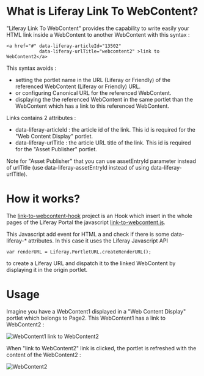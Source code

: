 # What is Liferay Link To WebContent?

"Liferay Link To WebContent" provides the capability to write easily your HTML link inside a WebContent to another WebContent with this syntax : 

	<a href="#" data-liferay-articleId="13502"
	            data-liferay-urlTitle="webcontent2" >link to WebContent2</a>
	
This syntax avoids :

 * setting the portlet name in the URL (Liferay or Friendly) of the referenced WebContent (Liferay or Friendly) URL.
 * or configuring Canonical URL for the referenced WebContent.
 * displaying the the referenced WebContent in the same portlet than the WebContent which has a link to this referenced WebContent.
 
Links contains 2 attributes : 

 * data-liferay-articleId : the article id of the link. This id is required for the "Web Content Display" portlet.
 * data-liferay-urlTitle : the article URL title of the link. This id is required for the "Asset Publisher" portlet.

Note for "Asset Publisher" that you can use assetEntryId parameter instead of urlTitle (use data-liferay-assetEntryId instead of using data-liferay-urlTitle).
 
# How it works?

The [link-to-webcontent-hook](https://github.com/angelozerr/liferay-link-to-webcontent/tree/master/link-to-webcontent-hook) project is an Hook which insert in the whole pages of the Liferay Portal the 
javascript [link-to-webcontent.js](https://github.com/angelozerr/liferay-link-to-webcontent/blob/master/link-to-webcontent-hook/docroot/META-INF/custom_jsps/html/js/link-to-webcontent.js).

This Javascript add event for HTML a and check if there is some data-liferay-* attributes. In this case it uses the Liferay Javascript API 

	var renderURL = Liferay.PortletURL.createRenderURL();

to create a Liferay URL and dispatch it to the linked WebContent by displaying it in the origin portlet.

# Usage

Imagine you have a WebContent1 displayed in a "Web Content Display" portlet which belongs to Page2. This WebContent1 has a link to WebContent2 : 

![WebContent1 link to WebContent2](https://github.com/angelozerr/liferay-link-to-webcontent/wiki/images/WebContent1InPage2.png)

When "link to WebContent2" link is clicked, the portlet is refreshed with the content of the WebContent2 : 

![WebContent2](https://github.com/angelozerr/liferay-link-to-webcontent/wiki/images/WebContent2InPage2.png)
